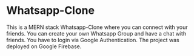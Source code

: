 # Whatsapp-Clone
This is a MERN stack Whatsapp-Clone where you can connect with your friends.
You can create your own Whatsapp Group and have a chat with friends.
You have to login via Google Authentication.
The project was deployed on Google Firebase.
